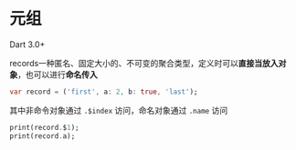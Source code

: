 # 元组

<note> Dart 3.0+</note>

records一种匿名、固定大小的、不可变的聚合类型，定义时可以**直接当放入对象**，也可以进行**命名传入**

```dart
var record = ('first', a: 2, b: true, 'last');
```

其中非命令对象通过 `.$index` 访问，命名对象通过 `.name` 访问

```dart
print(record.$1);
print(record.a);
```
